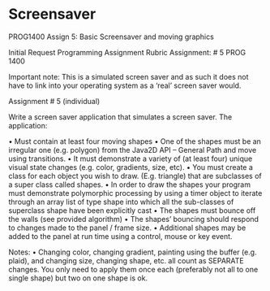 # Screensaver
PROG1400 Assign 5: Basic Screensaver and moving graphics

Initial Request
Programming Assignment Rubric
Assignment: # 5
PROG 1400

Important note: This is a simulated screen saver and as such it does not have to link into your operating system as a ‘real’ screen saver would.

Assignment # 5 (individual)

Write a screen saver application that simulates a screen saver. The application:

•	Must contain at least four moving shapes
•	One of the shapes must be an irregular one (e.g. polygon) from the Java2D API – General Path and move using transitions.
•	It must demonstrate a variety of (at least four) unique visual state changes (e.g. color, gradients, size, etc). 
•	You must create a class for each object you wish to draw. (E.g. triangle) that are subclasses of a super class called shapes.
•	In order to draw the shapes your program must demonstrate polymorphic processing by using a timer object to iterate through an array list of type shape into which all the sub-classes of superclass shape have been explicitly cast 
•	 The shapes must bounce off the walls (see provided algorithm)
•	The shapes’ bouncing should respond to changes made to the panel / frame size. 
•	Additional shapes may be added to the panel at run time using a control, mouse or key event.


Notes: 
•	Changing color, changing gradient, painting using the buffer (e.g. plaid), and changing size, changing shape, etc. all count as SEPARATE changes. You only need to apply them once each (preferably not all to one single shape) but two on one shape is ok.
